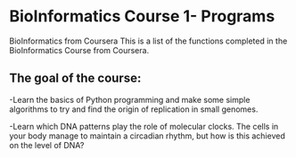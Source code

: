 # BioInformatics Course 1- Programs
BioInformatics from Coursera
This is a list of the functions completed in the BioInformatics Course from Coursera. 

## The goal of the course: 

-Learn the basics of Python programming and make some simple algorithms to try and find the origin of replication in small genomes.

-Learn which DNA patterns play the role of molecular clocks. The cells in your body manage to maintain a circadian rhythm, but how is this achieved on the level of DNA?

